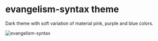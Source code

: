 # evangelism-syntax theme

Dark theme with soft variation of material pink, purple and blue colors.

![evangelism-syntax]()
